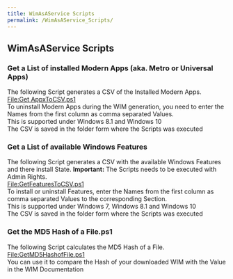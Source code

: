```yaml
---
title: WimAsAService Scripts
permalink: /WimAsAService_Scripts/
---
```


## WimAsAService Scripts

### Get a List of installed Modern Apps (aka. Metro or Universal Apps)

The following Script generates a CSV of the Installed Modern Apps.  
[<File:Get> AppxToCSV.ps1](/File:Get_AppxToCSV.ps1 "wikilink")  
To uninstall Modern Apps during the WIM generation, you need to enter the Names from the first column as comma separated Values.  
This is supported under Windows 8.1 and Windows 10  
The CSV is saved in the folder form where the Scripts was executed  
### Get a List of available Windows Features 
The following Script generates a CSV with the available Windows Features and there install State. **Important:** The Scripts needs to be executed with Admin Rights.  
[<File:Get>FeaturesToCSV.ps1](/File:Get_FeaturesToCSV.ps1 "wikilink")  
To install or uninstall Features, enter the Names from the first column as comma separated Values to the corresponding Section.  
This is supported under Windows 7, Windows 8.1 and Windows 10  
The CSV is saved in the folder form where the Scripts was executed  
### Get the MD5 Hash of a File.ps1
The following Script calculates the MD5 Hash of a File.  
[<File:GetMD5HashofFile.ps1>](/File:GetMD5HashofFile.ps1 "wikilink")  
You can use it to compare the Hash of your downloaded WIM with the Value in the WIM Documentation